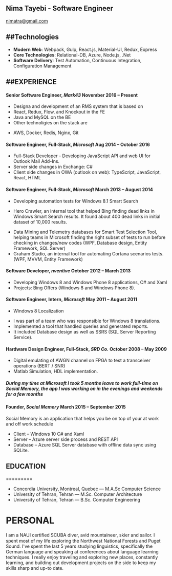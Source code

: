 Nima Tayebi - Software Engineer
---------------
nimatra@gmail.com 


##Technologies
---------------
* **Modern Web**: Webpack, Gulp, React.js, Material-UI, Redux, Express
* **Core Technologies**: Relational-DB, Azure, Node.js, .Net
* **Software Delivery**: Test Automation, Continuous Integration, Configuration Management

##EXPERIENCE
----------

#### **Senior Software Engineer**, *Mark43* November 2016 – Present
 - Designa and development of an RMS system that is based on
 - React, Redux, Flow, and Knockout in the FE
 - Java and MySQL on the BE
 - Other technoligies on the stack are
 * AWS, Docker, Redis, Nginx, Git

#### **Software Engineer, Full-Stack**, *Microsoft* Aug 2014 – October 2016
 - Full-Stack Developer - Developing JavaScript API and web UI for Outlook Mail Add-Ins.  
 - Server side changes in Exchange: C# 
 - Client side changes in OWA (outlook on web): TypeScript, JavaScript, React, HTML

#### **Software Engineer, Full-Stack**, *Microsoft* March 2013 – August 2014
 - Developing automation tests for Windows 8.1 Smart Search  
 * Hero Crawler, an internal tool that helped Bing finding dead links in Windows Smart Search results. It found about 400 dead links in initial dataset of 10,000 results. 
 - Data Mining and Telemetry databases for Smart Test Selection Tool, helping teams in Microsoft finding the right subset of tests to run before checking in changes/new codes (WPF, Database design, Entity Framework, SQL Server) 
 - Graham Studio, an internal tool for automating Cortana scenarios tests. (WPF, MVVM, Entity Framework) 
 
#### **Software Developer**, *nventive* October 2012 – March 2013
 - Developing Windows 8 and Windows Phone 8 applications, C# and Xaml  
 - Projects: Bing Offers (Windows 8 and Windows Phone 8). 
 
#### **Software Engineer, Intern**, *Microsoft* May 2011 – August 2011
 - Windows 8 Localization 
 * I was part of a team who was responsible for Windows 8 translations. 
 * Implemented a tool that handled queries and generated reports. 
 * It included Database design as well as SSRS (SQL Server Reporting Service). 
 
#### **Hardware Design Engineer, Full-Stack**, *SRD Co.* October 2008 – May 2009 
 - Digital emulating of AWGN channel on FPGA to test a transceiver operations (BERT / SNR) 
 - Matlab Simulation, HDL implementation. 
 

##### During my time at Microsoft I took 5 months leave to work full-time on Social Memory, the app I was working on in the evenings and weekends for a few months

#### **Founder**, *Social Memory* March 2015 – September 2015 
Social Memory is an application that helps you be on top of your at work and off work schedule  
 - Client – Windows 10 C# and Xaml 
 - Server – Azure server side process and REST API 
 - Database – Azure SQL Server database with offline data sync using SQLite.

## EDUCATION
=========
 - Concordia University, Montreal, Quebec — M.A.Sc Computer Science
 - University of Tehran, Tehran — M.Sc. Computer Architecture
 - University of Tehran, Tehran — B.Sc. Computer Engineering

PERSONAL
========
I am a NAUI certiﬁed SCUBA diver, avid mountaineer, skier and sailor. I spent most of my life exploring the Northwest National Forests and Puget Sound. I've spent the last 5 years studying linguistics, specifically the German language and speaking at conferences about language learning techniques. I really enjoy traveling and exploring new places, constantly learning, and building out development projects on the side to keep my skills sharp and up-to date.
